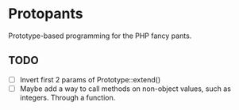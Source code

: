 # Protopants

Prototype-based programming for the PHP fancy pants.

## TODO

- [ ] Invert first 2 params of Prototype::extend()
- [ ] Maybe add a way to call methods on non-object values, such as integers.
  Through a function.
